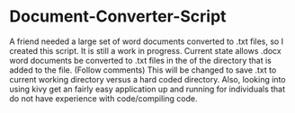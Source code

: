 # Document-Converter-Script
A friend needed a large set of word documents converted to .txt files, so I created this script. It is still a work in progress. Current state allows .docx word documents be converted to .txt files in the of the directory that is added to the file. (Follow comments) This will be changed to save .txt to current working directory versus a hard coded directory. Also, looking into using kivy get an fairly easy application up and running for individuals that do not have experience with code/compiling code.
